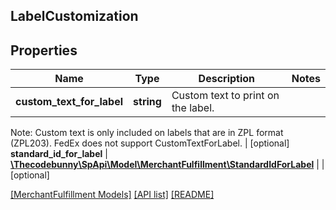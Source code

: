 ## LabelCustomization

## Properties

Name | Type | Description | Notes
------------ | ------------- | ------------- | -------------
**custom_text_for_label** | **string** | Custom text to print on the label.

Note: Custom text is only included on labels that are in ZPL format (ZPL203). FedEx does not support CustomTextForLabel. | [optional]
**standard_id_for_label** | [**\Thecodebunny\SpApi\Model\MerchantFulfillment\StandardIdForLabel**](StandardIdForLabel.md) |  | [optional]

[[MerchantFulfillment Models]](../) [[API list]](../../Api) [[README]](../../../README.md)
